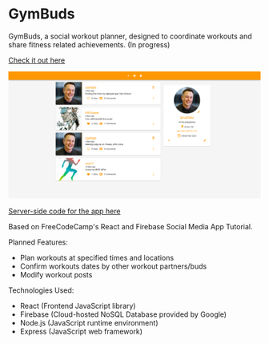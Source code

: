 # GymBuds

GymBuds, a social workout planner, designed to coordinate workouts and share fitness related achievements. (In progress)

[Check it out here](https://gymbuds-34a8c.web.app/)



![Project Preview](https://github.com/cjrcodes/GymBuds-App-Client/blob/main/src/images/preview32921.png)

[Server-side code for the app here](https://github.com/cjrcodes/GymBuds-App)

Based on FreeCodeCamp's React and Firebase Social Media App Tutorial.

Planned Features:
- Plan workouts at specified times and locations
- Confirm workouts dates by other workout partners/buds
- Modify workout posts

Technologies Used:
- React (Frontend JavaScript library)
- Firebase (Cloud-hosted NoSQL Database provided by Google)
- Node.js (JavaScript runtime environment)
- Express (JavaScript web framework)
